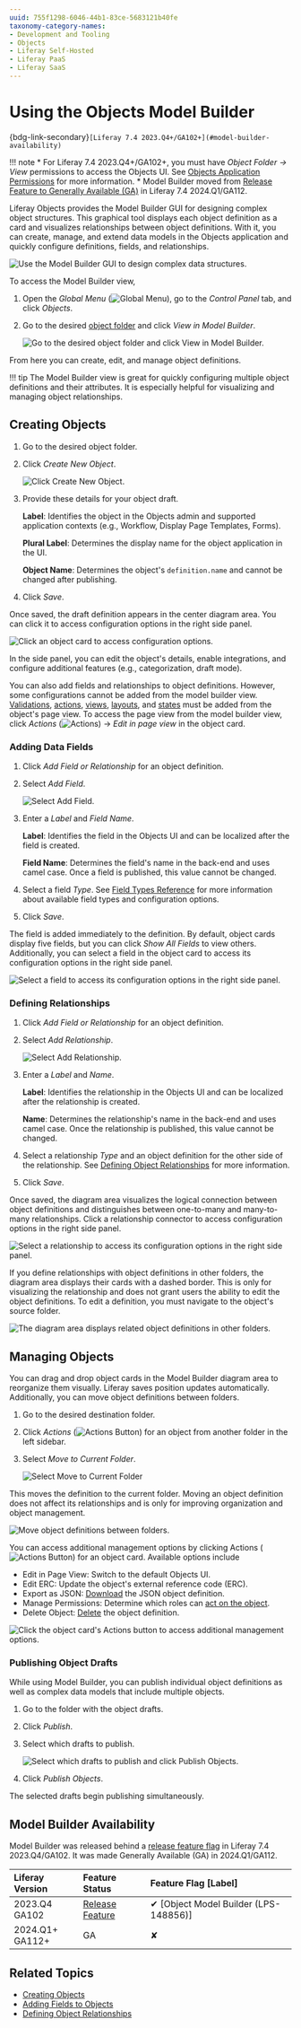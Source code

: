 ```yaml
---
uuid: 755f1298-6046-44b1-83ce-5683121b40fe
taxonomy-category-names:
- Development and Tooling
- Objects
- Liferay Self-Hosted
- Liferay PaaS
- Liferay SaaS
---
```

# Using the Objects Model Builder

{bdg-link-secondary}`[Liferay 7.4 2023.Q4+/GA102+](#model-builder-availability)`

!!! note 
    * For Liferay 7.4 2023.Q4+/GA102+, you must have *Object Folder &rarr; View* permissions to access the Objects UI. See [Objects Application Permissions](../objects-application-permissions.md) for more information.
    * Model Builder moved from [Release Feature to Generally Available (GA)](#model-builder-availability) in Liferay 7.4 2024.Q1/GA112.

Liferay Objects provides the Model Builder GUI for designing complex object structures. This graphical tool displays each object definition as a card and visualizes relationships between object definitions. With it, you can create, manage, and extend data models in the Objects application and quickly configure definitions, fields, and relationships.

![Use the Model Builder GUI to design complex data structures.](./using-the-objects-model-builder/images/01.png)

To access the Model Builder view,

1. Open the *Global Menu* (![Global Menu](../../../images/icon-applications-menu.png)), go to the *Control Panel* tab, and click *Objects*.

1. Go to the desired [object folder](./organizing-objects-with-folders.md) and click *View in Model Builder*.

   ![Go to the desired object folder and click View in Model Builder.](./using-the-objects-model-builder/images/02.png)

From here you can create, edit, and manage object definitions.

!!! tip 
    The Model Builder view is great for quickly configuring multiple object definitions and their attributes. It is especially helpful for visualizing and managing object relationships.

## Creating Objects

1. Go to the desired object folder.

1. Click *Create New Object*.

   ![Click Create New Object.](using-the-objects-model-builder/images/03.png)

1. Provide these details for your object draft.

   **Label**: Identifies the object in the Objects admin and supported application contexts (e.g., Workflow, Display Page Templates, Forms).

   **Plural Label**: Determines the display name for the object application in the UI.

   **Object Name**: Determines the object's `definition.name` and cannot be changed after publishing.

1. Click *Save*.

Once saved, the draft definition appears in the center diagram area. You can click it to access configuration options in the right side panel.

![Click an object card to access configuration options.](./using-the-objects-model-builder/images/04.png)

In the side panel, you can edit the object's details, enable integrations, and configure additional features (e.g., categorization, draft mode).

You can also add fields and relationships to object definitions. However, some configurations cannot be added from the model builder view. [Validations](./validations.md), [actions](./actions.md), [views](./views.md), [layouts](./layouts.md), and [states](./fields/adding-and-managing-custom-states.md) must be added from the object's page view. To access the page view from the model builder view, click *Actions* (![Actions](../../../images/icon-actions.png)) &rarr; *Edit in page view* in the object card.

### Adding Data Fields

1. Click *Add Field or Relationship* for an object definition.

1. Select *Add Field*.

   ![Select Add Field.](./using-the-objects-model-builder/images/05.png)

1. Enter a *Label* and *Field Name*.

   **Label**: Identifies the field in the Objects UI and can be localized after the field is created.

   **Field Name**: Determines the field's name in the back-end and uses camel case. Once a field is published, this value cannot be changed.

1. Select a field *Type*. See [Field Types Reference](./fields/adding-fields-to-objects.md#field-types-ui-reference) for more information about available field types and configuration options.

1. Click *Save*.

The field is added immediately to the definition. By default, object cards display five fields, but you can click *Show All Fields* to view others. Additionally, you can select a field in the object card to access its configuration options in the right side panel.

![Select a field to access its configuration options in the right side panel.](./using-the-objects-model-builder/images/06.png)

### Defining Relationships

1. Click *Add Field or Relationship* for an object definition.

1. Select *Add Relationship*.

   ![Select Add Relationship.](./using-the-objects-model-builder/images/07.png)

1. Enter a *Label* and *Name*.

   **Label**: Identifies the relationship in the Objects UI and can be localized after the relationship is created.

   **Name**: Determines the relationship's name in the back-end and uses camel case. Once the relationship is published, this value cannot be changed.

1. Select a relationship *Type* and an object definition for the other side of the relationship. See [Defining Object Relationships](./relationships/defining-object-relationships.md) for more information.

1. Click *Save*.

Once saved, the diagram area visualizes the logical connection between object definitions and distinguishes between one-to-many and many-to-many relationships. Click a relationship connector to access configuration options in the right side panel.

![Select a relationship to access its configuration options in the right side panel.](./using-the-objects-model-builder/images/08.png)

If you define relationships with object definitions in other folders, the diagram area displays their cards with a dashed border. This is only for visualizing the relationship and does not grant users the ability to edit the object definitions. To edit a definition, you must navigate to the object's source folder.

![The diagram area displays related object definitions in other folders.](./using-the-objects-model-builder/images/09.png)

## Managing Objects

You can drag and drop object cards in the Model Builder diagram area to reorganize them visually. Liferay saves position updates automatically. Additionally, you can move object definitions between folders.

1. Go to the desired destination folder.

1. Click *Actions* (![Actions Button](../../../images/icon-actions.png)) for an object from another folder in the left sidebar.

1. Select *Move to Current Folder*.

   ![Select Move to Current Folder](./using-the-objects-model-builder/images/10.png)

This moves the definition to the current folder. Moving an object definition does not affect its relationships and is only for improving organization and object management.

![Move object definitions between folders.](./using-the-objects-model-builder/images/11.png)

You can access additional management options by clicking Actions (![Actions Button](../../../images/icon-actions.png)) for an object card. Available options include

* Edit in Page View: Switch to the default Objects UI.
* Edit ERC: Update the object's external reference code (ERC).
* Export as JSON: [Download](./exporting-and-importing-object-definitions.md) the JSON object definition.
* Manage Permissions: Determine which roles can [act on the object](../objects-application-permissions.md#actions-on-database-entities).
* Delete Object: [Delete](./deleting-objects.md) the object definition.

![Click the object card's Actions button to access additional management options.](./using-the-objects-model-builder/images/12.png)

### Publishing Object Drafts

While using Model Builder, you can publish individual object definitions as well as complex data models that include multiple objects. 

1. Go to the folder with the object drafts.

1. Click *Publish*.

1. Select which drafts to publish.

   ![Select which drafts to publish and click Publish Objects.](./using-the-objects-model-builder/images/13.png)

1. Click *Publish Objects*.

The selected drafts begin publishing simultaneously.

## Model Builder Availability 

Model Builder was released behind a [release feature flag](../../../system-administration/configuring-liferay/feature-flags.md) in Liferay 7.4 2023.Q4/GA102. It was made Generally Available (GA) in 2024.Q1/GA112.

| Liferay Version    | Feature Status                                                                                              | Feature Flag [Label]                         |
|:-------------------|:------------------------------------------------------------------------------------------------------------|:---------------------------------------------|
| 2023.Q4<br>GA102   | [Release Feature](../../../system-administration/configuring-liferay/feature-flags.md#release-feature-flags) | &#10004; [Object Model Builder (LPS-148856)] |
| 2024.Q1+<br>GA112+ | GA                                                                                                          | &#10008;                                     |

## Related Topics

* [Creating Objects](./creating-objects.md)
* [Adding Fields to Objects](./fields/adding-fields-to-objects.md)
* [Defining Object Relationships](./relationships/defining-object-relationships.md)
